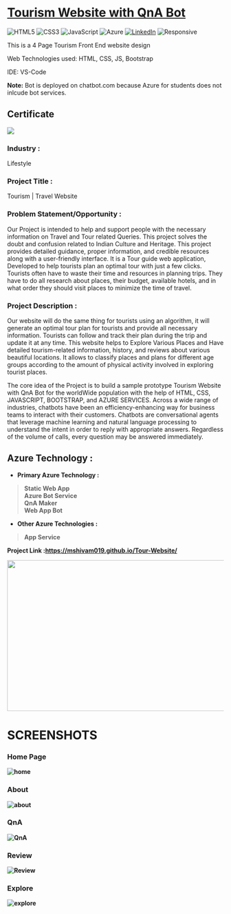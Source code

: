 # <a href="https://zealous-bay-016717d10.1.azurestaticapps.net">Tourism Website with QnA Bot</a>

![HTML5](https://img.shields.io/badge/html5-%23E34F26.svg?style=for-the-badge&logo=html5&logoColor=white)
![CSS3](https://img.shields.io/badge/css3-%231572B6.svg?style=for-the-badge&logo=css3&logoColor=white)
![JavaScript](https://img.shields.io/badge/javascript-%23323330.svg?style=for-the-badge&logo=javascript&logoColor=%23F7DF1E)
![Azure](https://img.shields.io/badge/Microsoft_Azure-0089D6?style=for-the-badge&logo=microsoft-azure&logoColor=white)
[![LinkedIn](https://img.shields.io/badge/-LinkedIn-black.svg?style=for-the-badge&logo=linkedin&colorB=555)](https://www.linkedin.com/in/mshivam019/)
![Responsive](https://img.shields.io/badge/Responsive-100%25-red)

This is a 4 Page Tourism Front End website design

Web Technologies used: HTML, CSS, JS, Bootstrap

IDE: VS-Code

<b>Note:</b> Bot is deployed on chatbot.com because Azure for students does not inlcude bot services.

## Certificate
<img src="https://github.com/mshivam019/Tour-Website/blob/main/certificate.png">

### Industry :
Lifestyle


### Project Title :
Tourism | Travel Website


### Problem Statement/Opportunity :
 Our Project is intended to help and support people with the necessary information on Travel and Tour related Queries. This project solves the doubt and confusion related to Indian Culture and Heritage. This project provides detailed guidance, proper information, and credible resources along with a user-friendly interface. It is a Tour guide web application, Developed to help tourists plan an optimal tour with just a few clicks. Tourists often have to waste their time and resources in planning trips. They have to do all research about places, their budget, available hotels, and in what order they should visit places to minimize the time of travel. 

### Project Description :
Our website will do the same thing for tourists using an algorithm, it will generate an optimal tour plan for tourists and provide all necessary information. Tourists can follow and track their plan during the trip and update it at any time. This website helps to Explore Various Places and Have detailed tourism-related information, history, and reviews about various beautiful locations. It allows to classify places and plans for different age groups according to the amount of physical activity involved in exploring tourist places.

The core idea of the Project is to build a sample prototype Tourism Website with QnA Bot for the worldWide population with the help of HTML, CSS, JAVASCRIPT, BOOTSTRAP, and AZURE SERVICES. Across a wide range of industries, chatbots have been an efficiency-enhancing way for business teams to interact with their customers. Chatbots are conversational agents that leverage machine learning and natural language processing to understand the intent in order to reply with appropriate answers.  Regardless of the volume of calls, every question may be answered immediately.


## Azure Technology :

- <b>Primary Azure Technology :<b><br>
>Static Web App<br>
 >Azure Bot Service<br>
 >QnA Maker<br>
>Web App Bot<br>


- Other Azure Technologies :<br>
>App Service<br>

<b>Project Link :https://mshivam019.github.io/Tour-Website/ </b>

<a href="https://futurereadytalent.in/"><p align= "center"><img src="/images/FRT.jpeg" width="700" height= "350"></p></a>  
 
 # SCREENSHOTS

### Home Page

![home](https://github.com/mshivam019/Tour-Website/blob/main/images/home.png)
 
### About

![about](https://github.com/mshivam019/Tour-Website/blob/main/images/about.png)

### QnA

![QnA](https://github.com/mshivam019/Tour-Website/blob/main/images/bot.png)

### Review

![Review](https://github.com/mshivam019/Tour-Website/blob/main/images/review.png)

### Explore

![explore](https://github.com/mshivam019/Tour-Website/blob/main/images/explore.png)

